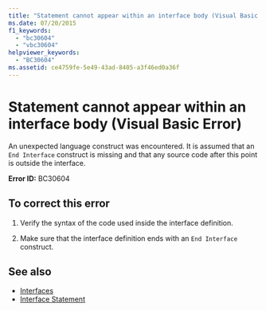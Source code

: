 ```yaml
---
title: "Statement cannot appear within an interface body (Visual Basic Error)"
ms.date: 07/20/2015
f1_keywords: 
  - "bc30604"
  - "vbc30604"
helpviewer_keywords: 
  - "BC30604"
ms.assetid: ce4759fe-5e49-43ad-8405-a3f46ed0a36f
---
```

# Statement cannot appear within an interface body (Visual Basic Error)
An unexpected language construct was encountered. It is assumed that an `End Interface` construct is missing and that any source code after this point is outside the interface.  
  
 **Error ID:** BC30604  
  
## To correct this error  
  
1. Verify the syntax of the code used inside the interface definition.  
  
2. Make sure that the interface definition ends with an `End Interface` construct.  
  
## See also

- [Interfaces](../programming-guide/language-features/interfaces/index.md)
- [Interface Statement](../language-reference/statements/interface-statement.md)
